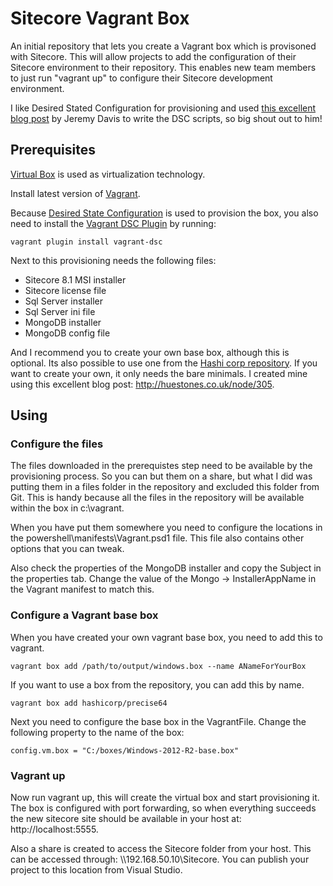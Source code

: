 # Sitecore Vagrant Box  
An initial repository that lets you create a Vagrant box which is provisoned with Sitecore. This will allow projects to add the configuration of their Sitecore environment to their repository. This enables new team members to just run "vagrant up" to configure their Sitecore development environment. 

I like Desired Stated Configuration for provisioning and used [this excellent blog post](https://jermdavis.wordpress.com/2015/10/12/development-environments-with-powershell-dsc-part-1/) by Jeremy Davis to write the DSC scripts, so big shout out to him!

## Prerequisites
[Virtual Box](https://www.virtualbox.org/) is used as virtualization technology.

Install latest version of [Vagrant](https://www.vagrantup.com/).

Because [Desired State Configuration](http://technet.microsoft.com/en-au/library/dn249912.aspx) is used to provision the box, you also need to install the [Vagrant DSC Plugin](https://github.com/mefellows/vagrant-dsc) by running:

```vagrant plugin install vagrant-dsc```

Next to this provisioning needs the following files:

- Sitecore 8.1 MSI installer
- Sitecore license file
- Sql Server installer
- Sql Server ini file
- MongoDB installer
- MongoDB config file 

And I recommend you to create your own base box, although this is optional. Its also possible to use one from the [Hashi corp repository](https://atlas.hashicorp.com/boxes/search). If you want to create your own, it only needs the bare minimals. I created mine using this excellent blog post: http://huestones.co.uk/node/305.

## Using

### Configure the files
The files downloaded in the prerequistes step need to be available by the provisioning process. So you can but them on a share, but what I did was putting them in a files folder in the repository and excluded this folder from Git. This is handy because all the files in the repository will be available within the box in c:\vagrant. 

When you have put them somewhere you need to configure the locations in the powershell\manifests\Vagrant.psd1 file. This file also contains other options that you can tweak.

Also check the properties of the MongoDB installer and copy the Subject in the properties tab. Change the value of the Mongo -> InstallerAppName in the Vagrant manifest to match this. 

### Configure a Vagrant base box
When you have created your own vagrant base box, you need to add this to vagrant.

```vagrant box add /path/to/output/windows.box --name ANameForYourBox```

If you want to use a box from the repository, you can add this by name.

```vagrant box add hashicorp/precise64```

Next you need to configure the base box in the VagrantFile. Change the following property to the name of the box:

```config.vm.box = "C:/boxes/Windows-2012-R2-base.box" ```

### Vagrant up

Now run vagrant up, this will create the virtual box and start provisioning it. The box is configured with port forwarding, so when everything succeeds the new sitecore site should be available in your host at: http://localhost:5555.

Also a share is created to access the Sitecore folder from your host. This can be accessed through: \\\192.168.50.10\Sitecore. You can publish your project to this location from Visual Studio.
